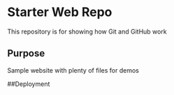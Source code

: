 # Starter Web Repo

This repository is for showing how Git and GitHub work

## Purpose

Sample website with plenty of files for demos

##Deployment

